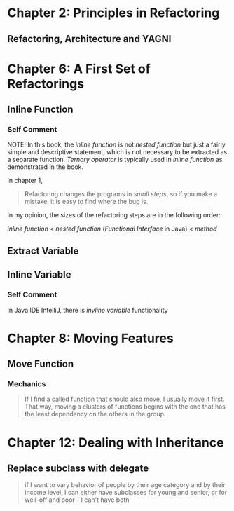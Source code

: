 # Chapter 2: Principles in Refactoring
## Refactoring, Architecture and YAGNI
# Chapter 6: A First Set of Refactorings
## Inline Function
### Self Comment
NOTE! In this book, the *inline function* is not *nested function* but just a fairly simple and descriptive statement, which is not necessary to be extracted as a separate function. *Ternary operator* is typically used in *inline function* as demonstrated in the book.

In chapter 1,

> Refactoring changes the programs in *small steps*, so if you make a mistake, it is easy to find where the bug is.

In my opinion, the sizes of the refactoring steps are in the following order: 

*inline function* < *nested function* (*Functional Interface* in Java) < *method*
## Extract Variable

## Inline Variable
### Self Comment
In Java IDE IntelliJ, there is *invline variable* functionality

# Chapter 8: Moving Features
## Move Function
### Mechanics
> If I find a called function that should also move, I usually move it first. That way, moving a clusters of functions begins with the one that has the least dependency on the others in the group.


# Chapter 12: Dealing with Inheritance
## Replace subclass with delegate
> if I want to vary behavior of people by their age category and by their income level, I can either have subclasses for young and senior, or for well-off and poor - I can't have both


 


